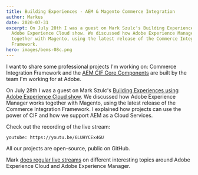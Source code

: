 ```yaml
---
title: Building Experiences - AEM & Magento Commerce Integration
author: Markus
date: 2020-07-31
excerpt: On July 28th I was a guest on Mark Szulc's Building Experiences using
  Adobe Experience Cloud show. We discussed how Adobe Experience Manager works
  together with Magento, using the latest release of the Commerce Integration
  Framework.
hero: images/bems-08c.png
---
```

I want to share some professional projects I'm working on: Commerce Integration Framework and the [AEM CIF Core Components](https://github.com/adobe/aem-core-cif-components) are built by the team I'm working for at Adobe. 

On July 28th I was a guest on Mark Szulc's [Building Experiences using Adobe Experience Cloud show](https://www.youtube.com/channel/UC8zeS_5A2HxNA5-vKtIrtqg). We discussed how Adobe Experience Manager works together with Magento, using the latest release of the Commerce Integration Framework. I explained how projects can use the power of CIF and how we support AEM as a Cloud Services.

Check out the recording of the live stream:
 
`youtube: https://youtu.be/6LUHYCEx4GU`

All our projects are open-source, public on GitHub. 

<github url="https://github.com/adobe/aem-core-cif-components" title="AEM CIF Core Components"/>
<github url="https://github.com/adobe/aem-cif-guides-venia" title="AEM Venia Reference Store"/>

Mark [does regular live streams](https://www.markszulc.com/) on different interesting topics around Adobe Experience Cloud and Adobe Experience Manager.
